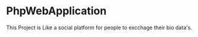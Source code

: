 # PhpWebApplication
This Project is Like a social platform for people to excchage their bio data's.
